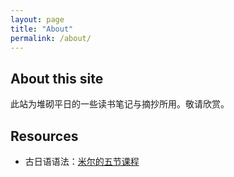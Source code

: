 ```yaml
---
layout: page
title: "About"
permalink: /about/
---
```

<style>
.index-content {
	margin-top: 30%;
	margin-bottom: 30%;
	font-size: 20px;
	line-height: 40px;
}
</style>

## About this site

此站为堆砌平日的一些读书笔记与摘抄所用。敬请欣赏。

## Resources

- 古日语语法：[米尔的五节课程](https://www.cctalk.com/v/15334436347467?sid=1542646670580392)